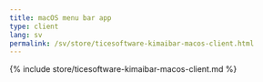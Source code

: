 ```yaml
---
title: macOS menu bar app
type: client
lang: sv
permalink: /sv/store/ticesoftware-kimaibar-macos-client.html
---
```


{% include store/ticesoftware-kimaibar-macos-client.md %}
